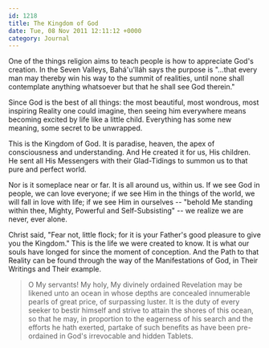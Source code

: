 ```yaml
---
id: 1218
title: The Kingdom of God
date: Tue, 08 Nov 2011 12:11:12 +0000
category: Journal
---
```


One of the things religion aims to teach people is how to appreciate God's
creation.  In the Seven Valleys, Bahá'u'lláh says the purpose is "...that
every man may thereby win his way to the summit of realities, until none shall
contemplate anything whatsoever but that he shall see God therein."

Since God is the best of all things: the most beautiful, most wondrous, most
inspiring Reality one could imagine, then seeing him everywhere means becoming
excited by life like a little child.  Everything has some new meaning, some
secret to be unwrapped.

This is the Kingdom of God.  It is paradise, heaven, the apex of consciousness
and understanding.  And He created it for us, His children.  He sent all His
Messengers with their Glad-Tidings to summon us to that pure and perfect
world.

Nor is it someplace near or far.  It is all around us, within us.  If we see
God in people, we can love everyone; if we see Him in the things of the world,
we will fall in love with life; if we see Him in ourselves -- "behold Me
standing within thee, Mighty, Powerful and Self-Subsisting" -- we realize we
are never, ever alone.

Christ said, "Fear not, little flock; for it is your Father's good pleasure to
give you the Kingdom."  This is the life we were created to know.  It is what
our souls have longed for since the moment of conception.  And the Path to
that Reality can be found through the way of the Manifestations of God, in
Their Writings and Their example.

> O My servants!  My holy, My divinely ordained Revelation may be likened unto
> an ocean in whose depths are concealed innumerable pearls of great price, of
> surpassing luster.  It is the duty of every seeker to bestir himself and
> strive to attain the shores of this ocean, so that he may, in proportion to
> the eagerness of his search and the efforts he hath exerted, partake of such
> benefits as have been pre-ordained in God's irrevocable and hidden Tablets.
